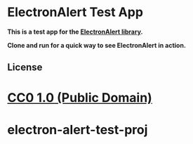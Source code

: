 
# ElectronAlert Test App

**This is a test app for the [ElectronAlert library](https://github.com/rocketlaunchr/electron-alert).**

**Clone and run for a quick way to see ElectronAlert in action.**



## License

[CC0 1.0 (Public Domain)](LICENSE.md)
=======
# electron-alert-test-proj
